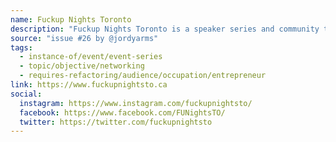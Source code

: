 ```yaml
---
name: Fuckup Nights Toronto
description: "Fuckup Nights Toronto is a speaker series and community that shares stories of professional failure. Failure is a part of any success story, but we don't talk about it enough. We're here to break down stigmas, and amplify the message that failure is healthy and essential to learning and growing."
source: "issue #26 by @jordyarms"
tags:
  - instance-of/event/event-series
  - topic/objective/networking
  - requires-refactoring/audience/occupation/entrepreneur
link: https://www.fuckupnightsto.ca
social:
  instagram: https://www.instagram.com/fuckupnightsto/
  facebook: https://www.facebook.com/FUNightsTO/
  twitter: https://twitter.com/fuckupnightsto
---
```

